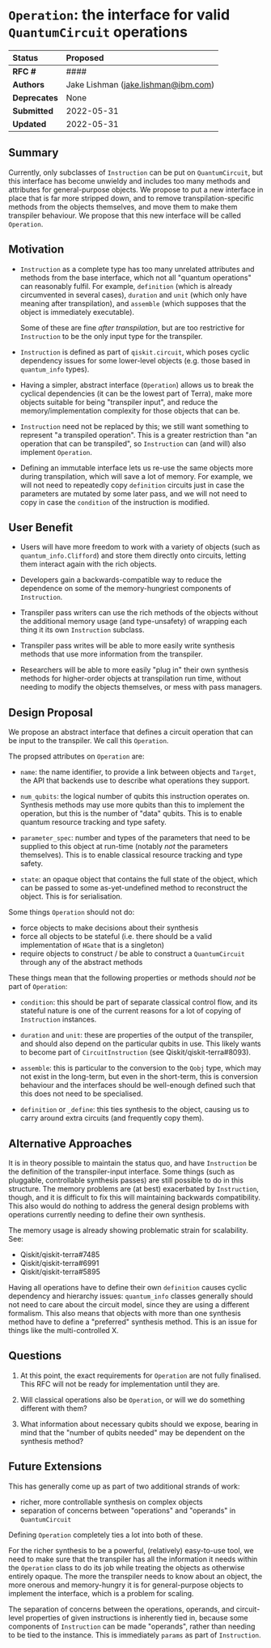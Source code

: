 # `Operation`: the interface for valid `QuantumCircuit` operations

| **Status**        | **Proposed**                                 |
|:------------------|:---------------------------------------------|
| **RFC #**         | ####                                         |
| **Authors**       | Jake Lishman (jake.lishman@ibm.com)          |
| **Deprecates**    | None                                         |
| **Submitted**     | 2022-05-31                                   |
| **Updated**       | 2022-05-31                                   |


## Summary

Currently, only subclasses of `Instruction` can be put on `QuantumCircuit`, but
this interface has become unwieldy and includes too many methods and attributes
for general-purpose objects.  We propose to put a new interface in place that is
far more stripped down, and to remove transpilation-specific methods from the
objects themselves, and move them to make them transpiler behaviour.  We propose
that this new interface will be called `Operation`.


## Motivation

- `Instruction` as a complete type has too many unrelated attributes and methods
  from the base interface, which not all "quantum operations" can reasonably
  fulfil.  For example, `definition` (which is already circumvented in several
  cases), `duration` and `unit` (which only have meaning after transpilation),
  and `assemble` (which supposes that the object is immediately executable).

  Some of these are fine _after transpilation_, but are too restrictive for
  `Instruction` to be the only input type for the transpiler.

- `Instruction` is defined as part of `qiskit.circuit`, which poses cyclic
  dependency issues for some lower-level objects (e.g. those based in
  `quantum_info` types).

- Having a simpler, abstract interface (`Operation`) allows us to break the
  cyclical dependencies (it can be the lowest part of Terra), make more objects
  suitable for being "transpiler input", and reduce the memory/implementation
  complexity for those objects that can be.

- `Instruction` need not be replaced by this; we still want something to
  represent "a transpiled operation".  This is a greater restriction than "an
  operation that can be transpiled", so `Instruction` can (and will) also
  implement `Operation`.

- Defining an immutable interface lets us re-use the same objects more during
  transpilation, which will save a lot of memory.  For example, we will not need
  to repeatedly copy `definition` circuits just in case the parameters are
  mutated by some later pass, and we will not need to copy in case the
  `condition` of the instruction is modified.


## User Benefit

- Users will have more freedom to work with a variety of objects (such as
  `quantum_info.Clifford`) and store them directly onto circuits, letting them
  interact again with the rich objects.

- Developers gain a backwards-compatible way to reduce the dependence on some of
  the memory-hungriest components of `Instruction`.

- Transpiler pass writers can use the rich methods of the objects without the
  additional memory usage (and type-unsafety) of wrapping each thing it its own
  `Instruction` subclass.

- Transpiler pass writes will be able to more easily write synthesis methods
  that use more information from the transpiler.

- Researchers will be able to more easily "plug in" their own synthesis methods
  for higher-order objects at transpilation run time, without needing to modify
  the objects themselves, or mess with pass managers.


## Design Proposal

We propose an abstract interface that defines a circuit operation that can be
input to the transpiler.  We call this `Operation`.

The propsed attributes on `Operation` are:

- `name`: the name identifier, to provide a link between objects and `Target`,
  the API that backends use to describe what operations they support.

- `num_qubits`: the logical number of qubits this instruction operates on.
  Synthesis methods may use more qubits than this to implement the operation,
  but this is the number of "data" qubits.  This is to enable quantum resource
  tracking and type safety.

- `parameter_spec`: number and types of the parameters that need to be supplied
  to this object at run-time (notably _not_ the parameters themselves).  This is
  to enable classical resource tracking and type safety.

- `state`: an opaque object that contains the full state of the object, which
  can be passed to some as-yet-undefined method to reconstruct the object.  This
  is for serialisation.

Some things `Operation` should not do:

- force objects to make decisions about their synthesis
- force all objects to be stateful (i.e. there should be a valid implementation
  of `HGate` that is a singleton)
- require objects to construct / be able to construct a `QuantumCircuit` through
  any of the abstract methods

These things mean that the following properties or methods should _not_ be part
of `Operation`:

- `condition`: this should be part of separate classical control flow, and its
  stateful nature is one of the current reasons for a lot of copying of
  `Instruction` instances.

- `duration` and `unit`: these are properties of the output of the transpiler,
  and should also depend on the particular qubits in use.  This likely wants to
  become part of `CircuitInstruction` (see Qiskit/qiskit-terra#8093).

- `assemble`: this is particular to the conversion to the `Qobj` type, which may
  not exist in the long-term, but even in the short-term, this is conversion
  behaviour and the interfaces should be well-enough defined such that this does
  not need to be specialised.

- `definition` or `_define`: this ties synthesis to the object, causing us to
  carry around extra circuits (and frequently copy them).


## Alternative Approaches

It is in theory possible to maintain the status quo, and have `Instruction` be
the definition of the transpiler-input interface.  Some things (such as
pluggable, controllable synthesis passes) are still possible to do in this
structure.  The memory problems are (at best) exacerbated by `Instruction`,
though, and it is difficult to fix this will maintaining backwards
compatibility.  This also would do nothing to address the general design
problems with operations currently needing to define their own synthesis.

The memory usage is already showing problematic strain for scalability.  See:

- Qiskit/qiskit-terra#7485
- Qiskit/qiskit-terra#6991
- Qiskit/qiskit-terra#5895

Having all operations have to define their own `definition` causes cyclic
dependency and hierarchy issues: `quantum_info` classes generally should not
need to care about the circuit model, since they are using a different
formalism.  This also means that objects with more than one synthesis method
have to define a "preferred" synthesis method.  This is an issue for things like
the multi-controlled X.


## Questions

1. At this point, the exact requirements for `Operation` are not fully
   finalised.  This RFC will not be ready for implementation until they are.

2. Will classical operations also be `Operation`, or will we do something
   different with them?

3. What information about necessary qubits should we expose, bearing in mind
   that the "number of qubits needed" may be dependent on the synthesis method?


## Future Extensions

This has generally come up as part of two additional strands of work:

- richer, more controllable synthesis on complex objects
- separation of concerns between "operations" and "operands" in `QuantumCircuit`

Defining `Operation` completely ties a lot into both of these.

For the richer synthesis to be a powerful, (relatively) easy-to-use tool, we
need to make sure that the transpiler has all the information it needs within
the `Operation` class to do its job while treating the objects as otherwise
entirely opaque.  The more the transpiler needs to know about an object, the
more onerous and memory-hungry it is for general-purpose objects to implement
the interface, which is a problem for scaling.

The separation of concerns between the operations, operands, and circuit-level
properties of given instructions is inherently tied in, because some components
of `Instruction` can be made "operands", rather than needing to be tied to the
instance.  This is immediately `params` as part of `Instruction`.
